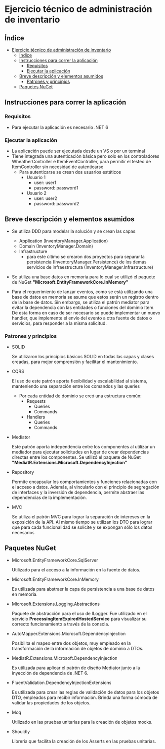 ﻿# Ejercicio técnico de administración de inventario

## Índice

- [Ejercicio técnico de administración de inventario](#ejercicio-técnico-de-administración-de-inventario)
  - [Índice](#índice)
  - [Instrucciones para correr la aplicación](#instrucciones-para-correr-la-aplicación)
    - [Requisitos](#requisitos)
    - [Ejecutar la aplicación](#ejecutar-la-aplicación)
  - [Breve descripción y elementos asumidos](#breve-descripción-y-elementos-asumidos)
    - [Patrones y principios](#patrones-y-principios)
  - [Paquetes NuGet](#paquetes-nuget)

## Instrucciones para correr la aplicación

### Requisitos
- Para ejecutar la aplicación es necesario .NET 6

### Ejecutar la aplicación

- La aplicación puede ser ejecutada desde un VS o por un terminal
- Tiene integrada una autenticación básica pero solo en los controladores WheatherController e ItemEventController, para permitir el testeo de ItemController sin necesidad de autenticarse
  - Para autenticarse se crean dos usuarios estáticos
    - Usuario 1
      - user: user1
      - password: password1
    - Usuario 2
      - user: user2
      - password: password2

## Breve descripción y elementos asumidos

- Se utiliza DDD para modelar la solución y se crean las capas 
  - Application (InventoryManager.Application)
  - Domain (InventoryManager.Domain)
  - Infrastructure
    - para este último se crearon dos proyectos para separar la persistencia (InventoryManager.Persistence) de los demás servicios de infraestructura (InventoryManager.Infrastructure)

- Se utiliza una base datos en memoria para lo cual se utilizó el paquete de NuGet <strong>"Microsoft.EntityFrameworkCore.InMemory"</strong>

- Para el requerimiento de lanzar eventos, como se está utilizando una base de datos en memoria se asume que estos serán un registro dentro de la base de datos. Sin embargo, se utiliza el patrón mediator para evitar la dependencia con las entidades o funciones del dominio Item. De esta forma en caso de ser necesario se puede implementar un nuevo handler, que implemente el envío del evento a otra fuente de datos o servicios, para responder a la misma solicitud.

### Patrones y principios

- SOLID
        
    Se utilizaron los principios básicos SOLID en todas las capas y clases creadas, para mejor comprensión y facilitar el mantenimiento.

- CQRS

    El uso de este patrón aporta flexibilidad y escalabilidad al sistema, manteniendo una separación entre los comandos y las queries
    - Por cada entidad de dominio se creó una estructura común:
      - Requests
        - Queries
        - Commands
      - Handlers
        - Queries
        - Commands

- Mediator

    Este patrón aporta independencia entre los componentes al utilizar un mediador para ejecutar solicitudes en lugar de crear dependencias directas entre los componentes. Se utilizó el paquete de NuGet <strong>"MediatR.Extensions.Microsoft.DependencyInjection"</strong>

- Repository
  
    Permite encapsular los comportamientos y funciones relacionadas con el acceso a datos. Además, al vincularlo con el principio de segregación de interfaces y la inversión de dependencia, permite abstraer las dependencias de la implementación.

- MVC

    Se utiliza el patrón MVC para lograr la separación de intereses en la exposición de la API. Al mismo tiempo se utilizan los DTO para lograr que para cada funcionalidad se solicite y se expongan sólo los datos necesarios

## Paquetes NuGet

- Microsoft.EntityFrameworkCore.SqlServer
      
    Utilizado para el acceso a la información en la fuente de datos.

- Microsoft.EntityFrameworkCore.InMemory

    Es utilizada para abstraer la capa de persistencia a una base de datos en memoria.

- Microsoft.Extensions.Logging.Abstractions

    Paquete de abstracción para el uso de ILogger. Fue utilizado en el servicio <strong>ProcessingItemExpiredHostedService</strong> para visualizar su correcto funcionamiento a través de la consola.

- AutoMapper.Extensions.Microsoft.DependencyInjection

    Posibilita el mapeo entre dos objetos, muy empleado en la transformación de la información de objetos de dominio a DTOs.

- MediatR.Extensions.Microsoft.DependencyInjection

    Es utilizada para aplicar el patrón de diseño Mediator junto a la inyección de dependencia de .NET 6.

- FluentValidation.DependencyInjectionExtensions

    Es utilizada para crear las reglas de validación de datos para los objetos DTO, empleados para recibir información. Brinda una forma cómoda de validar las propiedades de los objetos.

- Moq

    Utilizado en las pruebas unitarias para la creación de objetos mocks.

- Shouldly

    Librería que facilita la creación de los Asserts en las pruebas unitarias.
